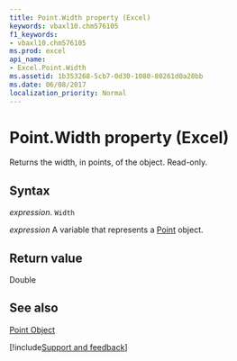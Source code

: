 ```yaml
---
title: Point.Width property (Excel)
keywords: vbaxl10.chm576105
f1_keywords:
- vbaxl10.chm576105
ms.prod: excel
api_name:
- Excel.Point.Width
ms.assetid: 1b353268-5cb7-0d30-1080-80261d0a28bb
ms.date: 06/08/2017
localization_priority: Normal
---
```



# Point.Width property (Excel)

Returns the width, in points, of the object. Read-only.


## Syntax

_expression_. `Width`

_expression_ A variable that represents a [Point](Excel.Point-graph-object.md) object.


## Return value

Double


## See also


[Point Object](Excel.Point(object).md)

[!include[Support and feedback](~/includes/feedback-boilerplate.md)]